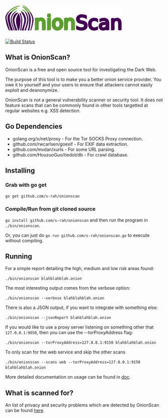 # <img src="onionscan.png" alt="OnionScan"/>

[![Build Status](https://travis-ci.org/s-rah/onionscan.svg?branch=onionscan-0.2)](https://travis-ci.org/s-rah/onionscan)

## What is OnionScan?

OnionScan is a free and open source tool for investigating the Dark Web.

The purpose of this tool is to make you a better onion service provider. You owe
it to yourself and your users to ensure that attackers cannot easily exploit and 
deanonymize.

OnionScan is not a general vulnerability scanner or security tool. It does not
feature scans that can be commonly found in other tools targetted at regular
websites e.g. XSS detection.

## Go Dependencies

* golang.org/x/net/proxy - For the Tor SOCKS Proxy connection.
* github.com/rwcarlsen/goexif - For EXIF data extraction.
* github.com/mvdan/xurls - For some URL parsing.
* github.com/HouzuoGuo/tiedot/db - For crawl database.

## Installing

### Grab with go get

`go get github.com/s-rah/onionscan`

### Compile/Run from git cloned source

`go install github.com/s-rah/onionscan` and then run the program in `./bin/onionscan`.

Or, you can just do `go run github.com/s-rah/onionscan.go` to execute without compiling.

## Running

For a simple report detailing the high, medium and low risk areas found:

`./bin/onionscan blahblahblah.onion`

The most interesting output comes from the verbose option:

`./bin/onionscan --verbose blahblahblah.onion`

There is also a JSON output, if you want to integrate with something else:

`./bin/onionscan --jsonReport blahblahblah.onion`

If you would like to use a proxy server listening on something other that `127.0.0.1:9050`, then you can use the --torProxyAddress flag:

`./bin/onionscan --torProxyAddress=127.0.0.1:9150 blahblahblah.onion`

To only scan for the web service and skip the other scans

`./bin/onionscan --scans web --torProxyAddress=127.0.0.1:9150 blahblahblah.onion`

More detailed documentation on usage can be found in [doc](doc/README.md).

## What is scanned for?

An list of privacy and security problems which are detected by OnionScan can be
found [here](doc/what-is-scanned-for.md).
